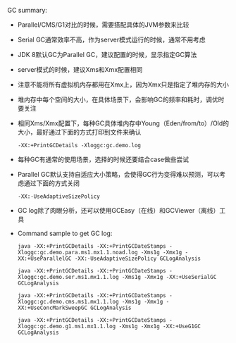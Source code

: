 GC summary:
*  Parallel/CMS/G1对比的时候，需要搭配具体的JVM参数来比较
*  Serial GC通常效率不高，作为server模式运行的时候，通常不用考虑
*  JDK 8默认GC为Parallel GC，建议配置的时候，显示指定GC算法
*  server模式的时候，建议Xms和Xmx配置相同
*  注意不能将所有虚拟机内存都用在Xmx上，因为Xmx只是指定了堆内存的大小
*  堆内存中每个空间的大小，在具体场景下，会影响GC的频率和耗时，调优时要关注
*  相同Xms/Xmx配置下，每种GC具体堆内存中Young（Eden/from/to）/Old的大小，最好通过下面的方式打印到文件来确认

    `-XX:+PrintGCDetails -Xloggc:gc.demo.log`
*  每种GC有通常的使用场景，选择的时候还要结合case做些尝试
*  Parallel GC默认支持自适应大小策略，会使得GC行为变得难以预测，可以考虑通过下面的方式关闭

    `-XX:-UseAdaptiveSizePolicy`
*  GC log除了肉眼分析，还可以使用GCEasy（在线）和GCViewer（离线）工具
*  Command sample to get GC log:

    `java -XX:+PrintGCDetails -XX:+PrintGCDateStamps -Xloggc:gc.demo.para.ms1.mx1.1.noad.log -Xms1g -Xmx1g -XX:+UseParallelGC -XX:-UseAdaptiveSizePolicy GCLogAnalysis`

    `java -XX:+PrintGCDetails -XX:+PrintGCDateStamps -Xloggc:gc.demo.ser.ms1.mx1.1.log -Xms1g -Xmx1g -XX:+UseSerialGC GCLogAnalysis`

    `java -XX:+PrintGCDetails -XX:+PrintGCDateStamps -Xloggc:gc.demo.cms.ms1.mx1.1.log -Xms1g -Xmx1g -XX:+UseConcMarkSweepGC GCLogAnalysis`

    `java -XX:+PrintGCDetails -XX:+PrintGCDateStamps -Xloggc:gc.demo.g1.ms1.mx1.1.log -Xms1g -Xmx1g -XX:+UseG1GC GCLogAnalysis`


